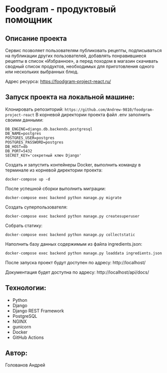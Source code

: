 # Foodgram - продуктовый помощник
## Описание проекта
Сервис позволяет пользователям публиковать рецепты,
подписываться на публикации других пользователей, 
добавлять понравившиеся рецепты в список «Избранное»,
а перед походом в магазин скачивать сводный список продуктов,
необходимых для приготовления одного или нескольких выбранных блюд.

Адрес ресурса: https://foodgram-project-react.ru/

## Запуск проекта на локальной машине:
Клонировать репозиторий:
`https://github.com/Andrew-9810/foodgram-project-react`
В корневой директории проекта файл .env заполнить своими данными:
```
DB_ENGINE=django.db.backends.postgresql
DB_NAME=postgres
POSTGRES_USER=postgres
POSTGRES_PASSWORD=postgres
DB_HOST=db
DB_PORT=5432
SECRET_KEY='секретный ключ Django'
```
Создать и запустить контейнеры Docker, выполнить команду в терминале из корневой директории проекта:
```
docker-compose up -d
```
После успешной сборки выполнить миграции:
```
docker-compose exec backend python manage.py migrate
```
Создать суперпользователя:
```
docker-compose exec backend python manage.py createsuperuser
```
Собрать статику:
```
docker-compose exec backend python manage.py collectstatic 
```
Наполнить базу данных содержимым из файла ingredients.json:
```
docker-compose exec backend python manage.py loaddata ingredients.json
```

После запуска проект будут доступен по адресу: http://localhost/

Документация будет доступна по адресу: http://localhost/api/docs/

## Технологии: 
- Python
- Django
- Django REST Framework
- PostgreSQL
- NGINX
- gunicorn
- Docker
- GitHub Actions


## Автор:
Голованов Андрей
